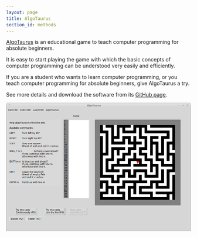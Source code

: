 ```yaml
---
layout: page
title: AlgoTaurus
section_id: methods
---
```


[AlgoTaurus](https://github.com/AlgoTaurus/algotaurus) is an educational game to teach computer programming for absolute beginners.

It is easy to start playing the game with which the basic concepts of computer programming can be understood very easily and efficiently.

If you are a student who wants to learn computer programming, or you teach computer programming for absolute beginners, give AlgoTaurus a try.

See more details and download the software from its [GitHub page](https://github.com/AlgoTaurus/algotaurus).

![AlgoTaurus](https://github.com/AlgoTaurus/algotaurus/raw/master/screenshot.png)